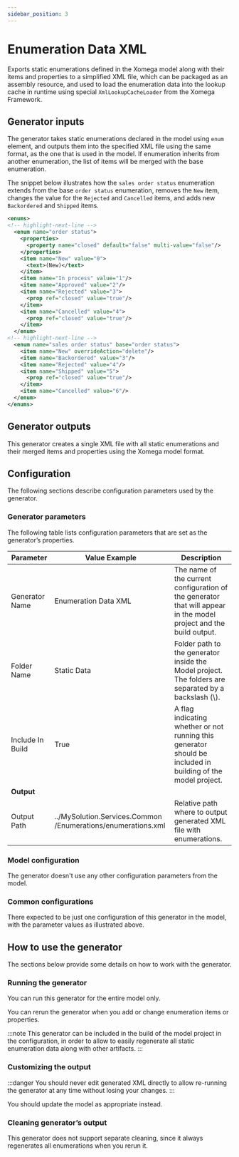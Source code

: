 ```yaml
---
sidebar_position: 3
---
```


# Enumeration Data XML

Exports static enumerations defined in the Xomega model along with their items and properties to a simplified XML file, which can be packaged as an assembly resource, and used to load the enumeration data into the lookup cache in runtime using special `XmlLookupCacheLoader` from the Xomega Framework.

##  Generator inputs

The generator takes static enumerations declared in the model using `enum` element, and outputs them into the specified XML file using the same format, as the one that is used in the model. If enumeration inherits from another enumeration, the list of items will be merged with the base enumeration.

The snippet below illustrates how the `sales order status` enumeration extends from the base `order status` enumeration, removes the `New` item, changes the value for the `Rejected` and `Cancelled` items, and adds new `Backordered` and `Shipped` items.

```xml
<enums>
<!-- highlight-next-line -->
  <enum name="order status">
    <properties>
      <property name="closed" default="false" multi-value="false"/>
    </properties>
    <item name="New" value="0">
      <text>(New)</text>
    </item>
    <item name="In process" value="1"/>
    <item name="Approved" value="2"/>
    <item name="Rejected" value="3">
      <prop ref="closed" value="true"/>
    </item>
    <item name="Cancelled" value="4">
      <prop ref="closed" value="true"/>
    </item>
  </enum>
<!-- highlight-next-line -->
  <enum name="sales order status" base="order status">
    <item name="New" overrideAction="delete"/>
    <item name="Backordered" value="3"/>
    <item name="Rejected" value="4"/>
    <item name="Shipped" value="5">
      <prop ref="closed" value="true"/>
    </item>
    <item name="Cancelled" value="6"/>
  </enum>
</enums>
```

## Generator outputs

This generator creates a single XML file with all static enumerations and their merged items and properties using the Xomega model format.

## Configuration

The following sections describe configuration parameters used by the generator.

### Generator parameters

The following table lists configuration parameters that are set as the generator’s properties.

|Parameter|Value Example|Description|
|-|-|-|
|Generator Name|Enumeration Data XML|The name of the current configuration of the generator that will appear in the model project and the build output.|
|Folder Name|Static Data|Folder path to the generator inside the Model project. The folders are separated by a backslash (\\).|
|Include In Build|True|A flag indicating whether or not running this generator should be included in building of the model project.|
|**Output**|
|Output Path|../MySolution.Services.Common /Enumerations/enumerations.xml|Relative path where to output generated XML file with enumerations.|

### Model configuration

The generator doesn't use any other configuration parameters from the model.

### Common configurations

There expected to be just one configuration of this generator in the model, with the parameter values as illustrated above.

## How to use the generator

The sections below provide some details on how to work with the generator.

### Running the generator

You can run this generator for the entire model only.

You can rerun the generator when you add or change enumeration items or properties.

:::note
This generator can be included in the build of the model project in the configuration, in order to allow to easily regenerate all static enumeration data along with other artifacts.
:::

### Customizing the output

:::danger
You should never edit generated XML directly to allow re-running the generator at any time without losing your changes.
:::

You should update the model as appropriate instead.

###  Cleaning generator’s output

This generator does not support separate cleaning, since it always regenerates all enumerations when you rerun it.